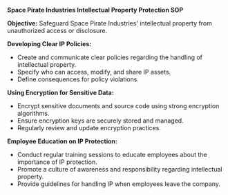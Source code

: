 **Space Pirate Industries Intellectual Property Protection SOP**

**Objective:** Safeguard Space Pirate Industries' intellectual property from unauthorized access or disclosure.

**Developing Clear IP Policies:**
   - Create and communicate clear policies regarding the handling of intellectual property.
   - Specify who can access, modify, and share IP assets.
   - Define consequences for policy violations.

**Using Encryption for Sensitive Data:**
   - Encrypt sensitive documents and source code using strong encryption algorithms.
   - Ensure encryption keys are securely stored and managed.
   - Regularly review and update encryption practices.

**Employee Education on IP Protection:**
   - Conduct regular training sessions to educate employees about the importance of IP protection.
   - Promote a culture of awareness and responsibility regarding intellectual property.
   - Provide guidelines for handling IP when employees leave the company.
